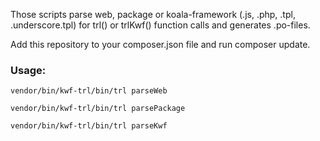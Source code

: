 Those scripts parse web, package or koala-framework (.js, .php, .tpl, .underscore.tpl) for trl() or trlKwf() function calls and generates .po-files.

Add this repository to your composer.json file and run composer update.


### Usage: ###

`vendor/bin/kwf-trl/bin/trl parseWeb`

`vendor/bin/kwf-trl/bin/trl parsePackage`

`vendor/bin/kwf-trl/bin/trl parseKwf`
